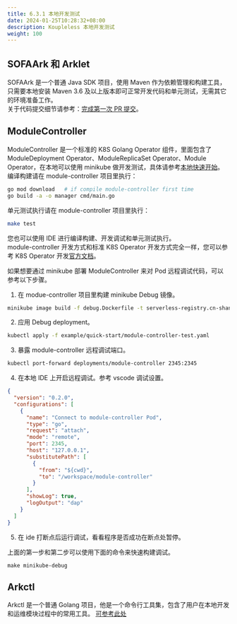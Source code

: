 ```yaml
---
title: 6.3.1 本地开发测试
date: 2024-01-25T10:28:32+08:00
description: Koupleless 本地开发测试
weight: 100
---
```


## SOFAArk 和 Arklet

SOFAArk 是一个普通 Java SDK 项目，使用 Maven 作为依赖管理和构建工具，只需要本地安装 Maven 3.6 及以上版本即可正常开发代码和单元测试，无需其它的环境准备工作。<br />关于代码提交细节请参考：[完成第一次 PR 提交](/docs/contribution-guidelines/contribution/first-pr)。

## ModuleController

ModuleController 是一个标准的 K8S Golang Operator 组件，里面包含了 ModuleDeployment Operator、ModuleReplicaSet Operator、Module Operator，在本地可以使用 minikube 做开发测试，具体请参考[本地快速开始](/docs/quick-start/module_ops)。<br />
编译构建请在 module-controller 项目里执行：

```bash
go mod download   # if compile module-controller first time
go build -a -o manager cmd/main.go
```

单元测试执行请在 module-controller 项目里执行：

```bash
make test
```

您也可以使用 IDE 进行编译构建、开发调试和单元测试执行。<br />
module-controller 开发方式和标准 K8S Operator 开发方式完全一样，您可以参考 K8S Operator 开发[官方文档](https://kubernetes.io/zh-cn/docs/concepts/extend-kubernetes/operator/)。

如果想要通过 minikube 部署 ModuleController 来对 Pod 远程调试代码，可以参考以下步骤。

1. 在 modue-controller 项目里构建 minikube Debug 镜像。

```bash
minikube image build -f debug.Dockerfile -t serverless-registry.cn-shanghai.cr.aliyuncs.com/opensource/test/module-controller-v2:latest .
```

2. 应用 Debug deployment。

```bash
kubectl apply -f example/quick-start/module-controller-test.yaml
```

3. 暴露 module-controller 远程调试端口。

```bash
kubectl port-forward deployments/module-controller 2345:2345
```

4. 在本地 IDE 上开启远程调试。参考 vscode 调试设置。

```json
{
  "version": "0.2.0",
  "configurations": [
    {
      "name": "Connect to module-controller Pod",
      "type": "go",
      "request": "attach",
      "mode": "remote",
      "port": 2345,
      "host": "127.0.0.1",
      "substitutePath": [
        {
          "from": "${cwd}",
          "to": "/workspace/module-controller"
        }
      ],
      "showLog": true,
      "logOutput": "dap"
    }
  ]
}
```

5. 在 ide 打断点后运行调试，看看程序是否成功在断点处暂停。

上面的第一步和第二步可以使用下面的命令来快速构建调试。

```
make minikube-debug
```

## Arkctl

Arkctl 是一个普通 Golang 项目，他是一个命令行工具集，包含了用户在本地开发和运维模块过程中的常用工具。
[可参考此处](/docs/tutorials/build_and_deploy)

<br/>
